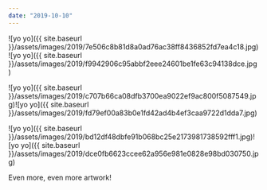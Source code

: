 ```yaml
---
date: "2019-10-10"
---
```


![yo yo]({{ site.baseurl }}/assets/images/2019/7e506c8b81d8a0ad76ac38ff8436852fd7ea4c18.jpg)![yo yo]({{ site.baseurl }}/assets/images/2019/f9942906c95abbf2eee24601be1fe63c94138dce.jpg)

![yo yo]({{ site.baseurl }}/assets/images/2019/c707b66ca08dfb3700ea9022ef9ac800f5087549.jpg)![yo yo]({{ site.baseurl }}/assets/images/2019/fd79ef00a83b0e1fd42ad4b4ef3caa9722d1dda7.jpg)

![yo yo]({{ site.baseurl }}/assets/images/2019/bd12df48dbfe91b068bc25e2173981738592fff1.jpg)![yo yo]({{ site.baseurl }}/assets/images/2019/dce0fb6623ccee62a956e981e0828e98bd030750.jpg)

Even more, even more artwork!
